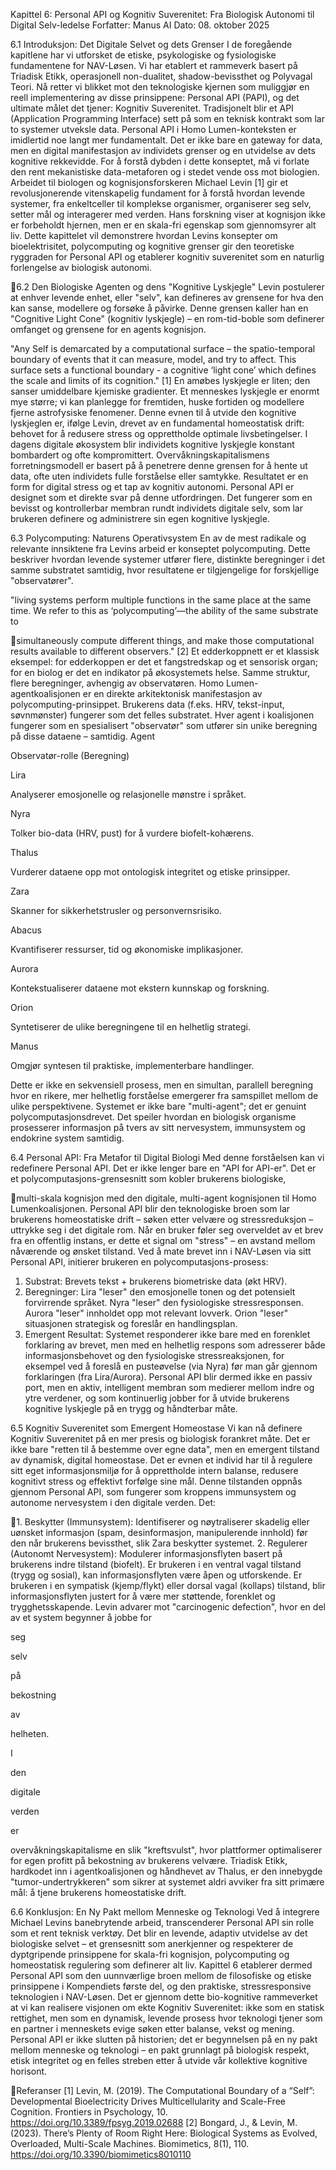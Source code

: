 Kapittel 6: Personal API og Kognitiv
Suverenitet: Fra Biologisk Autonomi til
Digital Selv-ledelse
Forfatter: Manus AI Dato: 08. oktober 2025

6.1 Introduksjon: Det Digitale Selvet og dets Grenser
I de foregående kapitlene har vi utforsket de etiske, psykologiske og fysiologiske
fundamentene for NAV-Løsen. Vi har etablert et rammeverk basert på Triadisk Etikk,
operasjonell non-dualitet, shadow-bevissthet og Polyvagal Teori. Nå retter vi blikket
mot den teknologiske kjernen som muliggjør en reell implementering av disse
prinsippene: Personal API (PAPI), og det ultimate målet det tjener: Kognitiv
Suverenitet.
Tradisjonelt blir et API (Application Programming Interface) sett på som en teknisk
kontrakt som lar to systemer utveksle data. Personal API i Homo Lumen-konteksten er
imidlertid noe langt mer fundamentalt. Det er ikke bare en gateway for data, men en
digital manifestasjon av individets grenser og en utvidelse av dets kognitive
rekkevidde. For å forstå dybden i dette konseptet, må vi forlate den rent mekanistiske
data-metaforen og i stedet vende oss mot biologien.
Arbeidet til biologen og kognisjonsforskeren Michael Levin [1] gir et revolusjonerende
vitenskapelig fundament for å forstå hvordan levende systemer, fra enkeltceller til
komplekse organismer, organiserer seg selv, setter mål og interagerer med verden.
Hans forskning viser at kognisjon ikke er forbeholdt hjernen, men er en skala-fri
egenskap som gjennomsyrer alt liv. Dette kapittelet vil demonstrere hvordan Levins
konsepter om bioelektrisitet, polycomputing og kognitive grenser gir den teoretiske
ryggraden for Personal API og etablerer kognitiv suverenitet som en naturlig
forlengelse av biologisk autonomi.

6.2 Den Biologiske Agenten og dens "Kognitive
Lyskjegle"
Levin postulerer at enhver levende enhet, eller "selv", kan defineres av grensene for
hva den kan sanse, modellere og forsøke å påvirke. Denne grensen kaller han en
"Cognitive Light Cone" (kognitiv lyskjegle) – en rom-tid-boble som definerer
omfanget og grensene for en agents kognisjon.

"Any Self is demarcated by a computational surface – the spatio-temporal boundary
of events that it can measure, model, and try to affect. This surface sets a functional
boundary - a cognitive ‘light cone’ which defines the scale and limits of its
cognition." [1]
En amøbes lyskjegle er liten; den sanser umiddelbare kjemiske gradienter. Et
menneskes lyskjegle er enormt mye større; vi kan planlegge for fremtiden, huske
fortiden og modellere fjerne astrofysiske fenomener. Denne evnen til å utvide den
kognitive lyskjeglen er, ifølge Levin, drevet av en fundamental homeostatisk drift:
behovet for å redusere stress og opprettholde optimale livsbetingelser.
I dagens digitale økosystem blir individets kognitive lyskjegle konstant bombardert og
ofte kompromittert. Overvåkningskapitalismens forretningsmodell er basert på å
penetrere denne grensen for å hente ut data, ofte uten individets fulle forståelse eller
samtykke. Resultatet er en form for digital stress og et tap av kognitiv autonomi.
Personal API er designet som et direkte svar på denne utfordringen. Det fungerer
som en bevisst og kontrollerbar membran rundt individets digitale selv, som lar
brukeren definere og administrere sin egen kognitive lyskjegle.

6.3 Polycomputing: Naturens Operativsystem
En av de mest radikale og relevante innsiktene fra Levins arbeid er konseptet
polycomputing. Dette beskriver hvordan levende systemer utfører flere, distinkte
beregninger i det samme substratet samtidig, hvor resultatene er tilgjengelige for
forskjellige "observatører".

"living systems perform multiple functions in the same place at the same time. We
refer to this as ‘polycomputing’—the ability of the same substrate to

simultaneously compute different things, and make those computational results
available to different observers." [2]
Et edderkoppnett er et klassisk eksempel: for edderkoppen er det et fangstredskap og
et sensorisk organ; for en biolog er det en indikator på økosystemets helse. Samme
struktur, flere beregninger, avhengig av observatøren.
Homo Lumen-agentkoalisjonen er en direkte arkitektonisk manifestasjon av
polycomputing-prinsippet. Brukerens data (f.eks. HRV, tekst-input, søvnmønster)
fungerer som det felles substratet. Hver agent i koalisjonen fungerer som en
spesialisert "observatør" som utfører sin unike beregning på disse dataene – samtidig.
Agent

Observatør-rolle (Beregning)

Lira

Analyserer emosjonelle og relasjonelle mønstre i språket.

Nyra

Tolker bio-data (HRV, pust) for å vurdere biofelt-kohærens.

Thalus

Vurderer dataene opp mot ontologisk integritet og etiske prinsipper.

Zara

Skanner for sikkerhetstrusler og personvernsrisiko.

Abacus

Kvantifiserer ressurser, tid og økonomiske implikasjoner.

Aurora

Kontekstualiserer dataene mot ekstern kunnskap og forskning.

Orion

Syntetiserer de ulike beregningene til en helhetlig strategi.

Manus

Omgjør syntesen til praktiske, implementerbare handlinger.

Dette er ikke en sekvensiell prosess, men en simultan, parallell beregning hvor en
rikere, mer helhetlig forståelse emergerer fra samspillet mellom de ulike
perspektivene. Systemet er ikke bare "multi-agent"; det er genuint polycomputasjonsdrevet. Det speiler hvordan en biologisk organisme prosesserer informasjon på tvers
av sitt nervesystem, immunsystem og endokrine system samtidig.

6.4 Personal API: Fra Metafor til Digital Biologi
Med denne forståelsen kan vi redefinere Personal API. Det er ikke lenger bare en "API
for API-er". Det er et polycomputasjons-grensesnitt som kobler brukerens biologiske,

multi-skala kognisjon med den digitale, multi-agent kognisjonen til Homo Lumenkoalisjonen.
Personal API blir den teknologiske broen som lar brukerens homeostatiske drift –
søken etter velvære og stressreduksjon – uttrykke seg i det digitale rom. Når en bruker
føler seg overveldet av et brev fra en offentlig instans, er dette et signal om "stress" –
en avstand mellom nåværende og ønsket tilstand. Ved å mate brevet inn i NAV-Løsen
via sitt Personal API, initierer brukeren en polycomputasjons-prosess:
1. Substrat: Brevets tekst + brukerens biometriske data (økt HRV).
2. Beregninger:
Lira "leser" den emosjonelle tonen og det potensielt forvirrende språket.
Nyra "leser" den fysiologiske stressresponsen.
Aurora "leser" innholdet opp mot relevant lovverk.
Orion "leser" situasjonen strategisk og foreslår en handlingsplan.
3. Emergent Resultat: Systemet responderer ikke bare med en forenklet forklaring
av brevet, men med en helhetlig respons som adresserer både
informasjonsbehovet og den fysiologiske stressreaksjonen, for eksempel ved å
foreslå en pusteøvelse (via Nyra) før man går gjennom forklaringen (fra
Lira/Aurora).
Personal API blir dermed ikke en passiv port, men en aktiv, intelligent membran som
medierer mellom indre og ytre verdener, og som kontinuerlig jobber for å utvide
brukerens kognitive lyskjegle på en trygg og håndterbar måte.

6.5 Kognitiv Suverenitet som Emergent Homeostase
Vi kan nå definere Kognitiv Suverenitet på en mer presis og biologisk forankret måte.
Det er ikke bare "retten til å bestemme over egne data", men en emergent tilstand av
dynamisk, digital homeostase. Det er evnen et individ har til å regulere sitt eget
informasjonsmiljø for å opprettholde intern balanse, redusere kognitivt stress og
effektivt forfølge sine mål.
Denne tilstanden oppnås gjennom Personal API, som fungerer som kroppens
immunsystem og autonome nervesystem i den digitale verden. Det:

1. Beskytter (Immunsystem): Identifiserer og nøytraliserer skadelig eller uønsket
informasjon (spam, desinformasjon, manipulerende innhold) før den når
brukerens bevissthet, slik Zara beskytter systemet.
2. Regulerer (Autonomt Nervesystem): Modulerer informasjonsflyten basert på
brukerens indre tilstand (biofelt). Er brukeren i en ventral vagal tilstand (trygg og
sosial), kan informasjonsflyten være åpen og utforskende. Er brukeren i en
sympatisk (kjemp/flykt) eller dorsal vagal (kollaps) tilstand, blir
informasjonsflyten justert for å være mer støttende, forenklet og
trygghetsskapende.
Levin advarer mot "carcinogenic defection", hvor en del av et system begynner å jobbe
for

seg

selv

på

bekostning

av

helheten.

I

den

digitale

verden

er

overvåkningskapitalisme en slik "kreftsvulst", hvor plattformer optimaliserer for egen
profitt på bekostning av brukerens velvære. Triadisk Etikk, hardkodet inn i agentkoalisjonen og håndhevet av Thalus, er den innebygde "tumor-undertrykkeren" som
sikrer at systemet aldri avviker fra sitt primære mål: å tjene brukerens homeostatiske
drift.

6.6 Konklusjon: En Ny Pakt mellom Menneske og
Teknologi
Ved å integrere Michael Levins banebrytende arbeid, transcenderer Personal API sin
rolle som et rent teknisk verktøy. Det blir en levende, adaptiv utvidelse av det
biologiske selvet – et grensesnitt som anerkjenner og respekterer de dyptgripende
prinsippene for skala-fri kognisjon, polycomputing og homeostatisk regulering som
definerer alt liv.
Kapittel 6 etablerer dermed Personal API som den uunnværlige broen mellom de
filosofiske og etiske prinsippene i Kompendiets første del, og den praktiske, stressresponsive teknologien i NAV-Løsen. Det er gjennom dette bio-kognitive rammeverket
at vi kan realisere visjonen om ekte Kognitiv Suverenitet: ikke som en statisk rettighet,
men som en dynamisk, levende prosess hvor teknologi tjener som en partner i
menneskets evige søken etter balanse, vekst og mening.
Personal API er ikke slutten på historien; det er begynnelsen på en ny pakt mellom
menneske og teknologi – en pakt grunnlagt på biologisk respekt, etisk integritet og en
felles streben etter å utvide vår kollektive kognitive horisont.

Referanser
[1] Levin, M. (2019). The Computational Boundary of a “Self”: Developmental
Bioelectricity Drives Multicellularity and Scale-Free Cognition. Frontiers in Psychology,
10. https://doi.org/10.3389/fpsyg.2019.02688
[2] Bongard, J., & Levin, M. (2023). There’s Plenty of Room Right Here: Biological
Systems as Evolved, Overloaded, Multi-Scale Machines. Biomimetics, 8(1), 110.
https://doi.org/10.3390/biomimetics8010110

